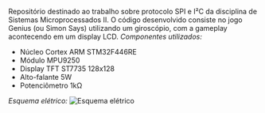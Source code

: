 Repositório destinado ao trabalho sobre protocolo SPI e I²C da disciplina de Sistemas Microprocessados II.
O código desenvolvido consiste no jogo Genius (ou Simon Says) utilizando um giroscópio, com a gameplay acontecendo em um display LCD.
*Componentes utilizados:*
- Núcleo Cortex ARM STM32F446RE
- Módulo MPU9250
- Display TFT ST7735 128x128
- Alto-falante 5W
- Potenciômetro 1kΩ
  
*Esquema elétrico:*
![Esquema elétrico](https://github.com/user-attachments/assets/be4bf008-7a28-404e-97e1-ea916db1e4db)
